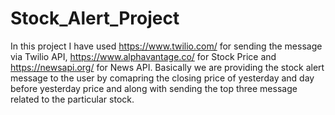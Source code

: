 # Stock_Alert_Project
In this project I have used https://www.twilio.com/ for sending the message via Twilio API, https://www.alphavantage.co/ for Stock Price and https://newsapi.org/ for News API.
Basically we are providing the stock alert message to the user by comapring the closing price of yesterday and day before yesterday price and along with sending the top three message related to the particular stock.

